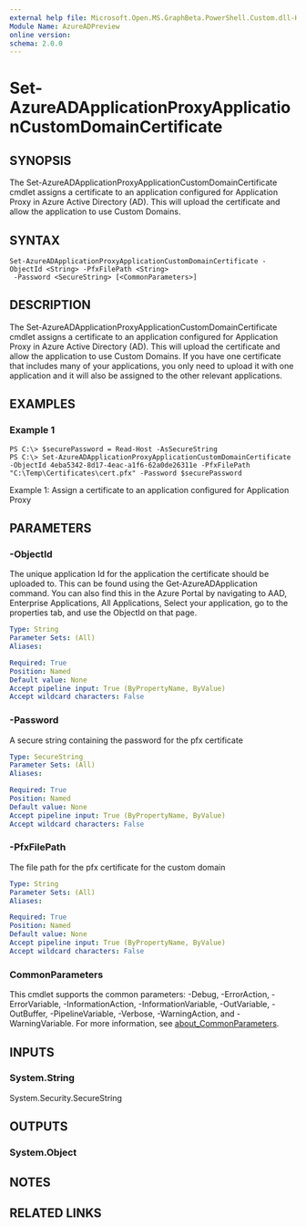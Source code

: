 ```yaml
---
external help file: Microsoft.Open.MS.GraphBeta.PowerShell.Custom.dll-Help.xml
Module Name: AzureADPreview
online version:
schema: 2.0.0
---
```


# Set-AzureADApplicationProxyApplicationCustomDomainCertificate

## SYNOPSIS
The Set-AzureADApplicationProxyApplicationCustomDomainCertificate cmdlet assigns a certificate to an application configured for Application Proxy in Azure Active Directory (AD). This will upload the certificate and allow the application to use Custom Domains. 

## SYNTAX

```
Set-AzureADApplicationProxyApplicationCustomDomainCertificate -ObjectId <String> -PfxFilePath <String>
 -Password <SecureString> [<CommonParameters>]
```

## DESCRIPTION
The Set-AzureADApplicationProxyApplicationCustomDomainCertificate cmdlet assigns a certificate to an application configured for Application Proxy in Azure Active Directory (AD). This will upload the certificate and allow the application to use Custom Domains. If you have one certificate that includes many of your applications, you only need to upload it with one application and it will also be assigned to the other relevant applications.

## EXAMPLES

### Example 1
```
PS C:\> $securePassword = Read-Host -AsSecureString
PS C:\> Set-AzureADApplicationProxyApplicationCustomDomainCertificate -ObjectId 4eba5342-8d17-4eac-a1f6-62a0de26311e -PfxFilePath "C:\Temp\Certificates\cert.pfx" -Password $securePassword
```

Example 1: Assign a certificate to an application configured for Application Proxy

## PARAMETERS

### -ObjectId
The unique application Id for the application the certificate should be uploaded to. This can be found using the Get-AzureADApplication command. You can also find this in the Azure Portal by navigating to AAD, Enterprise Applications, All Applications, Select your application, go to the properties tab, and use the ObjectId on that page. 

```yaml
Type: String
Parameter Sets: (All)
Aliases:

Required: True
Position: Named
Default value: None
Accept pipeline input: True (ByPropertyName, ByValue)
Accept wildcard characters: False
```

### -Password
A secure string containing the password for the pfx certificate

```yaml
Type: SecureString
Parameter Sets: (All)
Aliases:

Required: True
Position: Named
Default value: None
Accept pipeline input: True (ByPropertyName, ByValue)
Accept wildcard characters: False
```

### -PfxFilePath
The file path for the pfx certificate for the custom domain

```yaml
Type: String
Parameter Sets: (All)
Aliases:

Required: True
Position: Named
Default value: None
Accept pipeline input: True (ByPropertyName, ByValue)
Accept wildcard characters: False
```

### CommonParameters
This cmdlet supports the common parameters: -Debug, -ErrorAction, -ErrorVariable, -InformationAction, -InformationVariable, -OutVariable, -OutBuffer, -PipelineVariable, -Verbose, -WarningAction, and -WarningVariable. For more information, see [about_CommonParameters](http://go.microsoft.com/fwlink/?LinkID=113216).

## INPUTS

### System.String
System.Security.SecureString

## OUTPUTS

### System.Object

## NOTES

## RELATED LINKS
